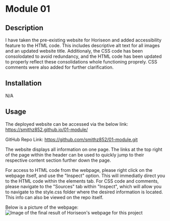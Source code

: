 # Module 01

## Description

I have taken the pre-existing website for Horiseon and added accessibility feature to the HTML code. This includes descriptive alt text for all images and an updated website title. Additionaly, the CSS code has been consolodated to avoid redundancy, and the HTML code has been updated to properly reflect these consolidations whole functioning proprely. CSS comments were also added for further clarification.

## Installation

N/A

## Usage

The deployed website can be accessed via the below link:
https://smithz852.github.io/01-module/

GitHub Repo Link:
https://github.com/smithz852/01-module.git

The website displays all information on one page. The links at the top right of the page within the header can be used to quickly jump to their respective content section further down the page. 

For access to HTML code from the webpage, please right click on the webpage itself, and use the "Inspect" option. This will immediatly direct you to the HTML code within the elements tab. For CSS code and comments, please navigate to the "Sources" tab within "Inspect", which will allow you to navigate to the style.css folder where the desired information is located. This info can also be viewed on the repo itself.

Below is a picture of the webpage:
![Image of the final result of Horiseon's webpage for this project](/Develop/assets/images/HoriseonWebsite.png)
